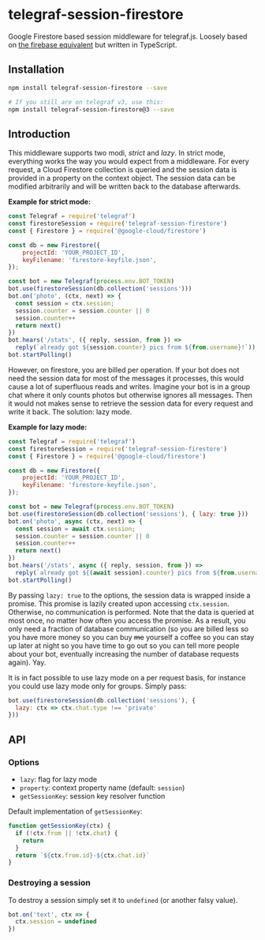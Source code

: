 # telegraf-session-firestore

Google Firestore based session middleware for telegraf.js. Loosely based on [the firebase equivalent](https://github.com/telegraf/telegraf-session-firebase/) but written in TypeScript.

## Installation

```bash
npm install telegraf-session-firestore --save

# If you still are on telegraf v3, use this:
npm install telegraf-session-firestore@3 --save
```

## Introduction

This middleware supports two modi, *strict* and *lazy*.
In strict mode, everything works the way you would expect from a middleware.
For every request, a Cloud Firestore collection is queried and the session data is provided in a property on the context object.
The session data can be modified arbitrarily and will be written back to the database afterwards.

**Example for strict mode:**

```js
const Telegraf = require('telegraf')
const firestoreSession = require('telegraf-session-firestore')
const { Firestore } = require('@google-cloud/firestore')

const db = new Firestore({
    projectId: 'YOUR_PROJECT_ID',
    keyFilename: 'firestore-keyfile.json',
});

const bot = new Telegraf(process.env.BOT_TOKEN)
bot.use(firestoreSession(db.collection('sessions')))
bot.on('photo', (ctx, next) => {
  const session = ctx.session;
  session.counter = session.counter || 0
  session.counter++
  return next()
})
bot.hears('/stats', ({ reply, session, from }) =>
  reply(`already got ${session.counter} pics from ${from.username}!`))
bot.startPolling()
```

However, on firestore, you are billed per operation.
If your bot does not need the session data for most of the messages it processes, this would cause a lot of superfluous reads and writes.
Imagine your bot is in a group chat where it only counts photos but otherwise ignores all messages.
Then it would not makes sense to retrieve the session data for every request and write it back.
The solution: lazy mode.

**Example for lazy mode:**

```js
const Telegraf = require('telegraf')
const firestoreSession = require('telegraf-session-firestore')
const { Firestore } = require('@google-cloud/firestore')

const db = new Firestore({
    projectId: 'YOUR_PROJECT_ID',
    keyFilename: 'firestore-keyfile.json',
});

const bot = new Telegraf(process.env.BOT_TOKEN)
bot.use(firestoreSession(db.collection('sessions'), { lazy: true }))
bot.on('photo', async (ctx, next) => {
  const session = await ctx.session;
  session.counter = session.counter || 0
  session.counter++
  return next()
})
bot.hears('/stats', async ({ reply, session, from }) =>
  reply(`already got ${(await session).counter} pics from ${from.username}`))
bot.startPolling()
```

By passing `lazy: true` to the options, the session data is wrapped inside a promise.
This promise is lazily created upon accessing `ctx.session`.
Otherwise, no communication is performed.
Note that the data is queried at most once, no matter how often you access the promise.
As a result, you only need a fraction of database communication (so you are billed less so you have more money so you can buy ~~me~~ yourself a coffee so you can stay up later at night so you have time to go out so you can tell more people about your bot, eventually increasing the number of database requests again).
Yay.

It is in fact possible to use lazy mode on a per request basis, for instance you could use lazy mode only for groups.
Simply pass:

```js
bot.use(firestoreSession(db.collection('sessions'), {
  lazy: ctx => ctx.chat.type !== 'private'
}))
```

## API

### Options

* `lazy`: flag for lazy mode
* `property`: context property name (default: `session`)
* `getSessionKey`: session key resolver function

Default implementation of `getSessionKey`:

```js
function getSessionKey(ctx) {
  if (!ctx.from || !ctx.chat) {
    return
  }
  return `${ctx.from.id}-${ctx.chat.id}`
}
```

### Destroying a session

To destroy a session simply set it to `undefined` (or another falsy value).

```js
bot.on('text', ctx => {
  ctx.session = undefined
})
```
